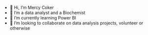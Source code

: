 - 👋 Hi, I’m Mercy Coker
- 👀 I’m a data analyst and a Biochemist
- 🌱 I’m currently learning Power BI
- 💞️ I’m looking to collaborate on data analysis projects, volunteer or otherwise

<!---
Mercy-Coker/Mercy-Coker is a ✨ special ✨ repository because its `README.md` (this file) appears on your GitHub profile.
You can click the Preview link to take a look at your changes.
--->
